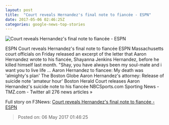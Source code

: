 ```yaml
---
layout: post
title:  "Court reveals Hernandez's final note to fiancée - ESPN"
date: 2017-05-06 02:46:25Z
categories: google-news-top-stories
---
```


![Court reveals Hernandez's final note to fiancée - ESPN](http://a4.espncdn.com/combiner/i?img=%2Fphoto%2F2017%2F0419%2Fr201159_1296x729_16%2D9.jpg)

ESPN Court reveals Hernandez's final note to fiancée ESPN Massachusetts court officials on Friday released an excerpt of the letter that Aaron Hernandez wrote to his fiancée, Shayanna Jenkins Hernandez, before he killed himself last month. "Shay, you have always been my soul-mate and i want you to live life ... Aaron Hernandez to fiancee: My death was 'almighty's plan' The Boston Globe Aaron Hernandez's attorney: Release of suicide note 'amateur hour' Boston Herald Court releases Aaron Hernandez's suicide note to his fiancée NBCSports.com Sporting News - TMZ.com - Twitter all 276 news articles »


Full story on F3News: [Court reveals Hernandez's final note to fiancée - ESPN](http://www.f3nws.com/n/mDxbEF)

> Posted on: 06 May 2017 01:46:25
